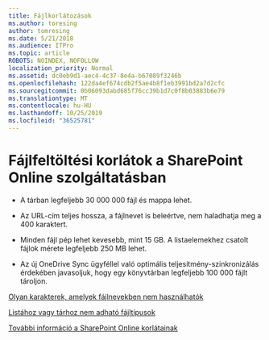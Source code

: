 ```yaml
---
title: Fájlkorlátozások
ms.author: toresing
author: tomresing
ms.date: 5/21/2018
ms.audience: ITPro
ms.topic: article
ROBOTS: NOINDEX, NOFOLLOW
localization_priority: Normal
ms.assetid: dc0eb9d1-aec4-4c37-8e4a-b67089f3246b
ms.openlocfilehash: 122da4ef674cdb2f5ae4b8f1eb3991bd2a7d2cfc
ms.sourcegitcommit: 0b06093dabd685f76cc39b1d7c0f8b03883b6e79
ms.translationtype: MT
ms.contentlocale: hu-HU
ms.lasthandoff: 10/25/2019
ms.locfileid: "36525781"
---
```

# <a name="file-upload-limits-in-sharepoint-online"></a>Fájlfeltöltési korlátok a SharePoint Online szolgáltatásban

- A tárban legfeljebb 30 000 000 fájl és mappa lehet.
    
- Az URL-cím teljes hossza, a fájlnevet is beleértve, nem haladhatja meg a 400 karaktert.
    
- Minden fájl pép lehet kevesebb, mint 15 GB. A listaelemekhez csatolt fájlok mérete legfeljebb 250 MB lehet.
    
- Az új OneDrive Sync ügyféllel való optimális teljesítmény-szinkronizálás érdekében javasoljuk, hogy egy könyvtárban legfeljebb 100 000 fájlt tároljon. 
    
[Olyan karakterek, amelyek fájlnevekben nem használhatók](https://go.microsoft.com/fwlink/?linkid=866430)
  
[Listához vagy tárhoz nem adható fájltípusok](https://go.microsoft.com/fwlink/?linkid=273757)
  
[További információ a SharePoint Online korlátainak](https://go.microsoft.com/fwlink/?linkid=271273)
  

